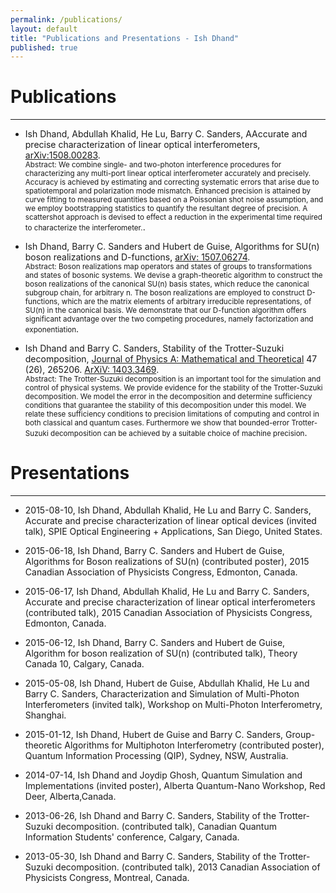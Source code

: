 ```yaml
---
permalink: /publications/
layout: default
title: "Publications and Presentations - Ish Dhand"
published: true
---
```




# Publications
------------------
* Ish Dhand, Abdullah Khalid, He Lu, Barry C. Sanders, AAccurate and precise characterization of linear optical interferometers,
[arXiv:1508.00283](http://arxiv.org/abs/1508.00283).  
  <Small>Abstract: We combine single- and two-photon interference procedures for characterizing any multi-port linear optical interferometer accurately and precisely. Accuracy is achieved by estimating and correcting systematic errors that arise due to spatiotemporal and polarization mode mismatch. Enhanced precision is attained by curve fitting to measured quantities based on a Poissonian shot noise assumption, and we employ bootstrapping statistics to quantify the resultant degree of precision. A scattershot approach is devised to effect a reduction in the experimental time required to characterize the interferometer.</Small>.

* Ish Dhand, Barry C. Sanders and Hubert de Guise, Algorithms for SU(n) boson realizations and D-functions,
[arXiv: 1507.06274](http://arxiv.org/abs/1507.06274).  
  <Small>Abstract: Boson realizations map operators and states of groups to transformations and states of bosonic systems. We devise a graph-theoretic algorithm to construct the boson realizations of the canonical SU(n) basis states, which reduce the canonical subgroup chain, for arbitrary n. The boson realizations are employed to construct D-functions, which are the matrix elements of arbitrary irreducible representations, of SU(n) in the canonical basis. We demonstrate that our D-function algorithm offers significant advantage over the two competing procedures, namely factorization and exponentiation</Small>.
  
* Ish Dhand and Barry C. Sanders, Stability of the Trotter-Suzuki decomposition,
[Journal of Physics A: Mathematical and Theoretical](http://iopscience.iop.org/1751-8121/47/26/265206/) 47 (26), 265206.  [ArXiV: 1403.3469](http://arxiv.org/abs/1403.3469).  
  <Small>Abstract: The Trotter-Suzuki decomposition is an important tool for the simulation and control of physical systems. We provide evidence for the stability of the Trotter-Suzuki decomposition. We model the error in the decomposition and determine sufficiency conditions that guarantee the stability of this decomposition under this model. We relate these sufficiency conditions to precision limitations of computing and control in both classical and quantum cases. Furthermore we show that bounded-error Trotter-Suzuki decomposition can be achieved by a suitable choice of machine precision</Small>.



# Presentations
------------------

* 2015-08-10, Ish Dhand, Abdullah Khalid, He Lu and Barry C. Sanders, Accurate and precise characterization of linear optical devices (invited talk), SPIE Optical Engineering + Applications, San Diego, United States. 

* 2015-06-18, Ish Dhand, Barry C. Sanders and Hubert de Guise, Algorithms for Boson realizations of SU(n) (contributed poster), 2015 Canadian Association of Physicists Congress, Edmonton, Canada.

* 2015-06-17, Ish Dhand, Abdullah Khalid, He Lu and Barry C. Sanders, Accurate and precise characterization of linear optical interferometers (contributed talk), 2015 Canadian Association of Physicists Congress, Edmonton, Canada.

* 2015-06-12, Ish Dhand, Barry C. Sanders and Hubert de Guise, Algorithm for boson realization of SU(n) (contributed talk), Theory Canada 10, Calgary, Canada. 

* 2015-05-08, Ish Dhand, Hubert de Guise, Abdullah Khalid, He Lu and Barry C. Sanders, Characterization and Simulation of Multi-Photon Interferometers (invited talk), Workshop on Multi-Photon Interferometry, Shanghai.

* 2015-01-12, Ish Dhand, Hubert de Guise and Barry C. Sanders, Group-theoretic Algorithms for Multiphoton Interferometry (contributed poster), Quantum Information Processing (QIP), Sydney, NSW, Australia. 

* 2014-07-14, Ish Dhand and Joydip Ghosh, Quantum Simulation and Implementations (invited poster), Alberta Quantum-Nano Workshop, Red Deer, Alberta,Canada.

* 2013-06-26, Ish Dhand and Barry C. Sanders, Stability of the Trotter-Suzuki decomposition. (contributed talk), Canadian Quantum Information Students' conference, Calgary, Canada.

* 2013-05-30, Ish Dhand and Barry C. Sanders, Stability of the Trotter-Suzuki decomposition. (contributed talk), 2013 Canadian Association of Physicists Congress, Montreal, Canada.